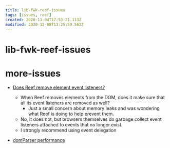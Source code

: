 ```yaml
---
title: lib-fwk-reef-issues
tags: [issues, reef]
created: 2020-11-04T17:53:21.113Z
modified: 2020-12-08T13:25:59.562Z
---
```


# lib-fwk-reef-issues

# more-issues
- [Does Reef remove element event listeners?](https://github.com/cferdinandi/reef/issues/68)
  - When Reef removes elements from the DOM, does it make sure that all its event listeners are removed as well?
    - Just a small concern about memory leaks and was wondering what Reef is doing to help prevent them.
  - No, it does not, but browsers themselves do garbage collect event listeners attached to events that no longer exist.
  - I strongly recommend using event delegation


- [domParser performance](https://github.com/cferdinandi/reef/issues/32)

